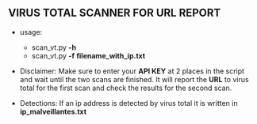 ## VIRUS TOTAL SCANNER FOR URL REPORT
- usage:
  - scan_vt.py **-h**
  - scan_vt.py **-f**  **filename_with_ip.txt**
  
- Disclaimer: Make sure to enter your **API KEY** at 2 places in the script and wait until the two scans are finished. It will report the **URL** to virus total for the first scan and check the results for the second scan.

- Detections: If an ip address is detected by virus total it is written in **ip_malveillantes.txt**
